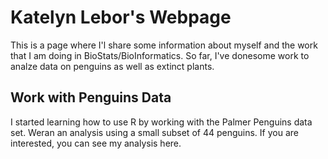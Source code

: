 # Katelyn Lebor's Webpage

This is a page where I'l share some information about myself and the work that I am doing in BioStats/BioInformatics. So far, I've donesome work to analze data on penguins as well as extinct plants.

## Work with Penguins Data

I started learning how to use R by working with the Palmer Penguins data set. Weran an analysis using a small subset of 44 penguins. If you are interested, you can see my analysis here. 
